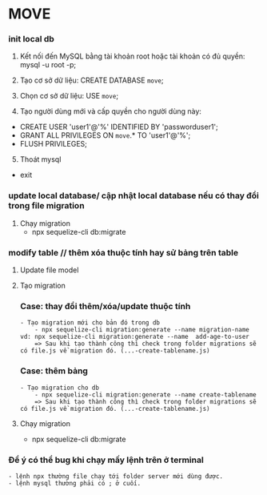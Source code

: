 # MOVE

### init local db

1. Kết nối đến MySQL bằng tài khoản root hoặc tài khoản có đủ quyền:
   mysql -u root -p;

2. Tạo cơ sở dữ liệu:
   CREATE DATABASE `move`;

3. Chọn cơ sở dữ liệu:
   USE `move`;

4. Tạo người dùng mới và cấp quyền cho người dùng này:

- CREATE USER 'user1'@'%' IDENTIFIED BY 'passworduser1';
- GRANT ALL PRIVILEGES ON `move`.\* TO 'user1'@'%';
- FLUSH PRIVILEGES;

5. Thoát mysql

- exit

### update local database/ cập nhật local database nếu có thay đổi trong file migration

1.  Chạy migration
    - npx sequelize-cli db:migrate

### modify table // thêm xóa thuộc tính hay sử bảng trên table

1.  Update file model
2.  Tạo migration

    ### Case: thay đổi thêm/xóa/update thuộc tính

        - Tạo migration mới cho bản đó trong db
            - npx sequelize-cli migration:generate --name migration-name
        vd: npx sequelize-cli migration:generate --name  add-age-to-user
            => Sau khi tạo thành công thì check trong folder migrations sẽ có file.js về migration đó. (...-create-tablename.js)

    ### Case: thêm bảng

        - Tạo migration cho db
            - npx sequelize-cli migration:generate --name create-tablename
            => Sau khi tạo thành công thì check trong folder migrations sẽ có file.js về migration đó. (...-create-tablename.js)

3.  Chạy migration
    - npx sequelize-cli db:migrate

### Để ý có thể bug khi chạy mấy lệnh trên ở terminal

    - lệnh npx thường file chạy tới folder server mới dùng được.
    - lệnh mysql thường phải có ; ở cuối.
